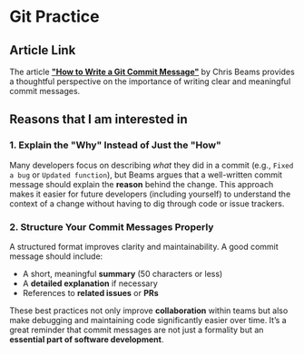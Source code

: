 # Git Practice
## Article Link
The article **["How to Write a Git Commit Message"](https://cbea.ms/git-commit/#why-not-how)** by Chris Beams provides a thoughtful perspective on the importance of writing clear and meaningful commit messages.

## Reasons that I am interested in
### 1. Explain the "Why" Instead of Just the "How"
Many developers focus on describing *what* they did in a commit (e.g., `Fixed a bug` or `Updated function`), but Beams argues that a well-written commit message should explain the **reason** behind the change. This approach makes it easier for future developers (including yourself) to understand the context of a change without having to dig through code or issue trackers.

### 2. Structure Your Commit Messages Properly
A structured format improves clarity and maintainability. A good commit message should include:
- A short, meaningful **summary** (50 characters or less)
- A **detailed explanation** if necessary
- References to **related issues** or **PRs**

These best practices not only improve **collaboration** within teams but also make debugging and maintaining code significantly easier over time. It’s a great reminder that commit messages are not just a formality but an **essential part of software development**.